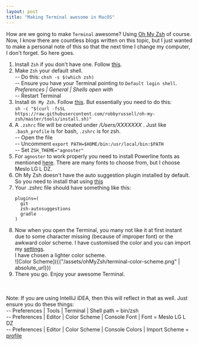 ```yaml
---
layout: post
title: "Making Terminal awesome in MacOS"
---
```

How are we going to make `Terminal` awesome? Using [Oh My Zsh](https://github.com/robbyrussell/oh-my-zsh) 
of course. Now, I know there are countless blogs written on this topic, but I just wanted to make a
personal note of this so that the next time I change my computer, I don't forget. So here goes.

1. Install `Zsh` if you don't have one. Follow [this](https://github.com/robbyrussell/oh-my-zsh/wiki/Installing-ZSH).
2. Make `Zsh` your default shell.<br>
-- Do this:
`chsh -s $(which zsh)` <br>
-- Ensure you have your Terminal pointing to `Default login shell`. _Preferences | General | Shells open with_ <br>
-- Restart Terminal
3. Install `Oh My Zsh`. Follow [this](https://github.com/robbyrussell/oh-my-zsh). But essentially you 
need to do this: <br>
`sh -c "$(curl -fsSL https://raw.githubusercontent.com/robbyrussell/oh-my-zsh/master/tools/install.sh)"`
4. A `.zshrc` file will be created under _/Users/XXXXXXX_ . Just like `.bash_profile` is for bash, `.zshrc`
is for zsh.<br>
-- Open the file<br>
-- Uncomment `export PATH=$HOME/bin:/usr/local/bin:$PATH` <br>
-- Set `ZSH_THEME="agnoster"` <br>
5. For `agnoster` to work properly you need to install Powerline fonts as mentioned [here](https://github.com/powerline/fonts).
There are many fonts to choose from, but I choose Meslo LG L DZ.
6. Oh My Zsh doesn't have the auto suggestion plugin installed by default. So you need to install that
using [this](https://github.com/zsh-users/zsh-autosuggestions/blob/master/INSTALL.md)
7. Your .zshrc file should have something like this:
    ```$xslt
    plugins=(
      git
      zsh-autosuggestions
      gradle
    )
    ```
8. Now when you open the Terminal, you many not like it at first instant due to some character missing (because of
improper font) or the awkward color scheme. I have customised the color and you can import my [settings](/assets/ohMyZsh/Custom.terminal).<br>
I have chosen a lighter color scheme.<br>
![Color Scheme]({{"/assets/ohMyZsh/terminal-color-scheme.png" | absolute_url}})
9. There you go. Enjoy your awesome Terminal.

<br><br>
Note: If you are using IntelliJ iDEA, then this will reflect in that as well. Just ensure you do these things:<br>
-- Preferences | Tools | Terminal | Shell path = bin/zsh <br>
-- Preferences | Editor | Color Scheme | Console Font | Font = Meslo LG L DZ <br>
-- Preferences | Editor | Color Scheme | Console Colors | Import Scheme = [profile](/assets/ohMyZsh/Intellij.icls)